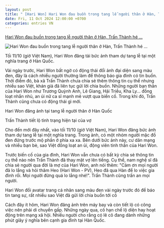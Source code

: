 ```yaml
---
layout: post
title: " [Hari Won] Hari Won đau buồn trong tang lễ người thân ở Hàn, Trấn Thành hé ..."
date: Fri, 11 Oct 2024 12:00:00 +0700
categories: entries VN
---
```

[Hari Won đau buồn trong tang lễ người thân ở Hàn, Trấn Thành hé ...](https://ngoisao.vn/hau-truong/chuyen-lang-sao/hari-won-dau-buon-trong-tang-le-nguoi-than-o-han-tran-thanh-he-lo-tinh-trang-hien-tai-cua-ba-xa-436477.htm)

![Hari Won đau buồn trong tang lễ người thân ở Hàn, Trấn Thành hé ...](https://s1.media.ngoisao.vn/news/2024/10/12/hari-won-dang-anh-tang-su-o-han-34-ngoisaovn-w1200-h720.jpg)

Tối 11/10 (giờ Việt Nam), Hari Won đăng tải bức ảnh tham dự tang lễ tại một nghĩa trang ở Hàn Quốc.

Vài ngày trước, Hari Won bất ngờ có động thái đổi ảnh đại diện sang màu đen, đây là cách nhiều người thường làm để thông báo gia đình có tin buồn. Thời điểm đó, bà xã Trấn Thành chưa chia sẻ thêm thông tin cụ thể nhưng nhiều sao Việt, khán giả đã liên tục gửi lời chia buồn. Những người bạn thân của Hari Won như Trương Quỳnh Anh, Lê Giang, Hải Triều, Kha Ly... đồng loạt nhắn nhủ, an ủi nữ ca sĩ mạnh mẽ vượt qua biến cố. Trong khi đó, Trấn Thành cũng chưa có động thái gì mới.

Hari Won đăng ảnh tại tang lễ người thân ở Hàn Quốc

Trấn Thành tiết lộ tình trạng hiện tại của vợ

Cho đến mới đây nhất, vào tối 11/10 (giờ Việt Nam), Hari Won đăng bức ảnh tham dự tang lễ tại một nghĩa trang. Trong ảnh, có một nhóm người mặc đồ đen đứng trước mộ phần ở phía xa xa. Bên dưới bức ảnh này, cư dân mạng và nhiều bạn bè, sao Việt đồng loạt an ủi, động viên tinh thần của Hari Won.

Trước biến cố của gia đình, Hari Won vẫn chưa có bất kỳ chia sẻ thông tin cụ thể nào nên Trấn Thành đã thay mặt vợ lên tiếng. Cụ thể, nam nghệ sĩ đã chia sẻ người qua đời là mợ của Hari Won, anh nói thêm: "Cảm ơn mọi người đã lo lắng và hỏi thăm Heo (Hari Won - PV), Heo đã qua Hàn để lo việc gia đình rồi. Mọi người đừng quá lo lắng nhé!". Trấn Thành cũng trấn an mọi người.

Hari Won đổi avatar trang cá nhân sang màu đen vài ngày trước đó để báo tin tang sự, rất nhiều sao Việt đã gửi lời chia buồn tới cô

Cách đây ít hôm, Hari Won đăng ảnh trên máy bay và còn tiết lộ có công việc nên phải di chuyển gấp. Những ngày qua, cô hạn chế lộ diện hay hoạt động trên mạng xã hội. Nhiều người cho rằng có lẽ cô đang dành những phút giây ý nghĩa bên cạnh gia đình tại Hàn Quốc.

